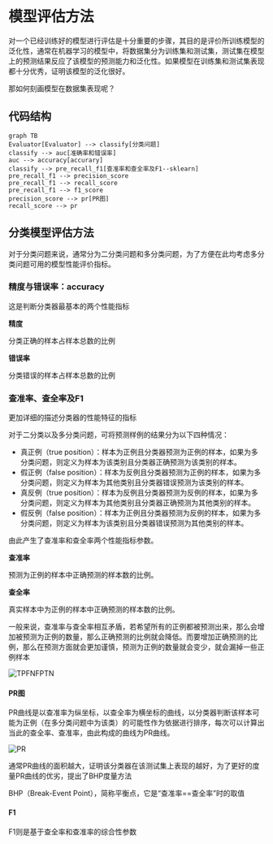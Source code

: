 # 模型评估方法

对一个已经训练好的模型进行评估是十分重要的步骤，其目的是评价所训练模型的泛化性，通常在机器学习的模型中，将数据集分为训练集和测试集，测试集在模型上的预测结果反应了该模型的预测能力和泛化性。如果模型在训练集和测试集表现都十分优秀，证明该模型的泛化很好。

那如何刻画模型在数据集表现呢？

## 代码结构

```mermaid
graph TB
Evaluator[Evaluator] --> classify[分类问题]
classify --> auc[准确率和错误率]
auc --> accuracy[accurary]
classify --> pre_recall_f1[查准率和查全率及F1--sklearn]
pre_recall_f1 --> precision_score
pre_recall_f1 --> recall_score
pre_recall_f1 --> f1_score
precision_score --> pr[PR图]
recall_score --> pr
```



## 分类模型评估方法

对于分类问题来说，通常分为二分类问题和多分类问题，为了方便在此均考虑多分类问题可用的模型性能评价指标。

### 精度与错误率：accuracy

这是判断分类器最基本的两个性能指标

__精度__

分类正确的样本占样本总数的比例

__错误率__

分类错误的样本占样本总数的比例



### 查准率、查全率及F1

更加详细的描述分类器的性能特征的指标

对于二分类以及多分类问题，可将预测样例的结果分为以下四种情况：

- 真正例（true position）：样本为正例且分类器预测为正例的样本，如果为多分类问题，则定义为样本为该类别且分类器正确预测为该类别的样本。
- 假正例（false position）：样本为反例且分类器预测为正例的样本，如果为多分类问题，则定义为样本为其他类别且分类器错误预测为该类别的样本。
- 真反例（true position）：样本为反例且分类器预测为反例的样本，如果为多分类问题，则定义为样本为其他类别且分类器正确预测为其他类别的样本。
- 假反例（false position）：样本为正例且分类器预测为反例的样本，如果为多分类问题，则定义为样本为该类别且分类器错误预测为其他类别的样本。

由此产生了查准率和查全率两个性能指标参数。

__查准率__

预测为正例的样本中正确预测的样本数的比例。

__查全率__ 

真实样本中为正例的样本中正确预测的样本数的比例。

一般来说，查准率与查全率相互矛盾，若希望所有的正例都被预测出来，那么会增加被预测为正例的数量，那么正确预测的比例就会降低。而要增加正确预测的比例，那么在预测方面就会更加谨慎，预测为正例的数量就会变少，就会漏掉一些正例样本

![TPFNFPTN](https://github.com/xxxxlc/Machine-Learning/blob/main/ML_tensorflow/evaluator/img/evaluator_classify_confusion_matrix.png)

#### PR图

PR曲线是以查准率为纵坐标，以查全率为横坐标的曲线，以分类器判断该样本可能为正例（在多分类问题中为该类）的可能性作为依据进行排序，每次可以计算出当此的查全率、查准率，由此构成的曲线为PR曲线。

![PR](https://github.com/xxxxlc/Machine-Learning/blob/main/ML_tensorflow/evaluator/img/PR-img-ZZH.png)

通常PR曲线的面积越大，证明该分类器在该测试集上表现的越好，为了更好的度量PR曲线的优劣，提出了BHP度量方法

BHP（Break-Event Point），简称平衡点，它是“查准率==查全率”时的取值



#### F1

F1则是基于查全率和查准率的综合性参数
